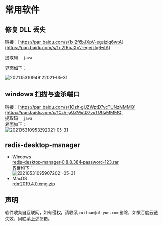 # 常用软件  

## 修复 DLL 丢失  

链接：[https://pan.baidu.com/s/1xI2f6bJXpV-egejzlq6wtA](https://pan.baidu.com/s/1xI2f6bJXpV-egejzlq6wtA)  

提取码： `java`

界面如下：  

![202105310949122021-05-31](http://images.zabbix.store/202105310949122021-05-31.png)

## windows 扫描与查杀端口  

链接：[https://pan.baidu.com/s/1Ozh-gUZWptD7vcTUNzMMMQ](https://pan.baidu.com/s/1Ozh-gUZWptD7vcTUNzMMMQ)  
提取码： `java`  
界面如下：  
![202105310953292021-05-31](http://images.zabbix.store/202105310953292021-05-31.png)

## redis-desktop-manager  

- Windows  
[redis-desktop-manager-0.8.8.384-password-123.rar](https://javapro.lanzoui.com/iNFkPdmrkjg)  
界面如下：  
![202105310959072021-05-31](http://images.zabbix.store/202105310959072021-05-31.png)  
- MacOS  
[rdm2019.4.0.dmg.zip](https://javapro.lanzoui.com/i7wvnbe)  


## 声明  

软件收集自互联网，如有侵权，请联系 `cuifuan@aliyun.com` 删除，如果百度云链失效，同联系上述邮箱。  